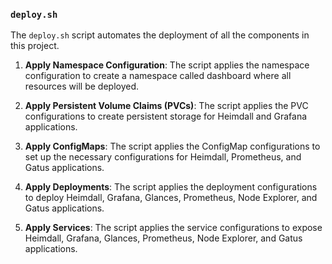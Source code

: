 ### `deploy.sh`

The `deploy.sh` script automates the deployment of all the components in this project.

1. **Apply Namespace Configuration**: The script applies the namespace configuration to create a namespace called dashboard where all resources will be deployed.

2. **Apply Persistent Volume Claims (PVCs)**: The script applies the PVC configurations to create persistent storage for Heimdall and Grafana applications.

3. **Apply ConfigMaps**: The script applies the ConfigMap configurations to set up the necessary configurations for Heimdall, Prometheus, and Gatus applications.

4. **Apply Deployments**: The script applies the deployment configurations to deploy Heimdall, Grafana, Glances, Prometheus, Node Explorer, and Gatus applications.

5. **Apply Services**: The script applies the service configurations to expose Heimdall, Grafana, Glances, Prometheus, Node Explorer, and Gatus applications.